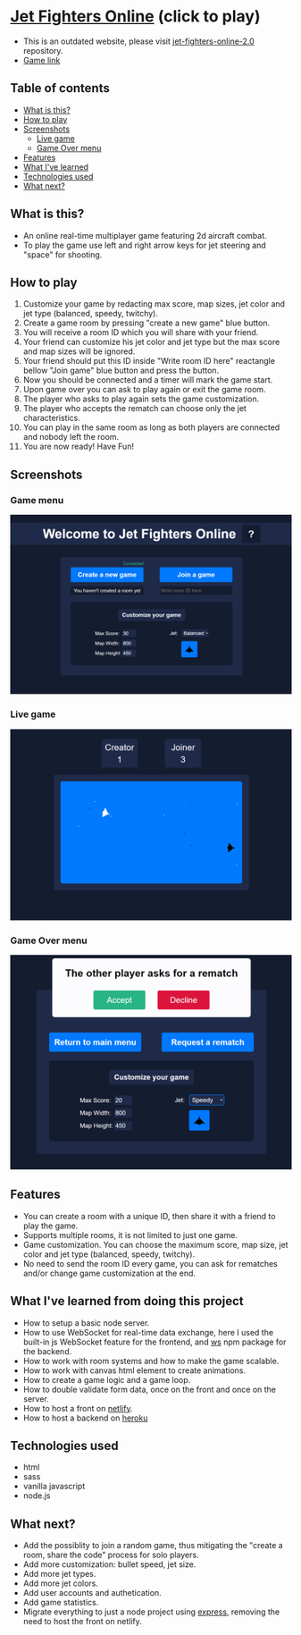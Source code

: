 # [Jet Fighters Online](https://objective-easley-303f76.netlify.app/) (click to play)
- This is an outdated website, please visit [jet-fighters-online-2.0](https://github.com/Dan-Lucian/jet-fighters-online-2.0) repository.
- [Game link](https://objective-easley-303f76.netlify.app/)

## Table of contents

- [What is this?](#what-is-this)
- [How to play](#how-to-play)
- [Screenshots](#screenshots)
  - [Live game](#live-game)
  - [Game Over menu](#game-over-menu)
- [Features](#features)
- [What I've learned](#what-ive-learned-from-doing-this-project)
- [Technologies used](#technologies-used)
- [What next?](#what-next)

## What is this?
* An online real-time multiplayer game featuring 2d aircraft combat.
* To play the game use left and right arrow keys for jet steering and "space" for shooting.

## How to play
1. Customize your game by redacting max score, map sizes, jet color and jet type (balanced, speedy, twitchy).
2. Create a game room by pressing "create a new game" blue button.
3. You will receive a room ID which you will share with your friend.
4. Your friend can customize his jet color and jet type but the max score and map sizes will be ignored.
5. Your friend should put this ID inside "Write room ID here" reactangle bellow "Join game" blue button and press the button.
6. Now you should be connected and a timer will mark the game start.
7. Upon game over you can ask to play again or exit the game room.
8. The player who asks to play again sets the game customization.
9. The player who accepts the rematch can choose only the jet characteristics.
10. You can play in the same room as long as both players are connected and nobody left the room.
11. You are now ready! Have Fun!

## Screenshots

### Game menu
![alt text](https://raw.githubusercontent.com/Dan-Lucian/Jet-Fighters-online/main/design/Game-menu.png "Game menu")

### Live game
![alt text](https://raw.githubusercontent.com/Dan-Lucian/Jet-Fighters-online/main/design/Game-going.png "Game")

### Game Over menu
![alt text](https://raw.githubusercontent.com/Dan-Lucian/Jet-Fighters-online/main/design/Game-over-menu.png "Game-over")

## Features
* You can create a room with a unique ID, then share it with a friend to play the game.
* Supports multiple rooms, it is not limited to just one game.
* Game customization. You can choose the maximum score, map size, jet color and jet type (balanced, speedy, twitchy).
* No need to send the room ID every game, you can ask for rematches and/or change game customization at the end.

## What I've learned from doing this project
* How to setup a basic node server.
* How to use WebSocket for real-time data exchange, here I used the built-in js WebSocket feature for the frontend, and [ws](https://www.npmjs.com/package/ws) npm package for the backend.
* How to work with room systems and how to make the game scalable.
* How to work with canvas html element to create animations.
* How to create a game logic and a game loop.
* How to double validate form data, once on the front and once on the server.
* How to host a front on [netlify](https://www.netlify.com/).
* How to host a backend on [heroku](https://www.heroku.com/)

## Technologies used
* html
* sass
* vanilla javascript
* node.js

## What next?
* Add the possiblity to join a random game, thus mitigating the "create a room, share the code" process for solo players.
* Add more customization: bullet speed, jet size.
* Add more jet types.
* Add more jet colors.
* Add user accounts and authetication.
* Add game statistics.
* Migrate everything to just a node project using [express](https://www.npmjs.com/package/express), removing the need to host the front on netlify.
